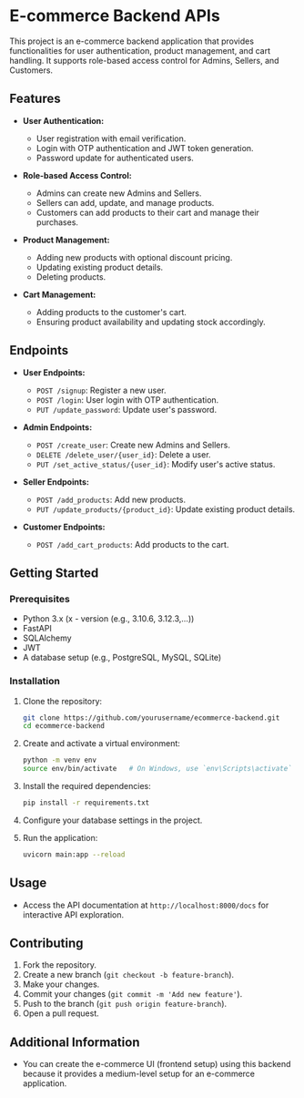 # E-commerce Backend APIs

This project is an e-commerce backend application that provides functionalities for user authentication, product management, and cart handling. It supports role-based access control for Admins, Sellers, and Customers.

## Features

- **User Authentication:**
  - User registration with email verification.
  - Login with OTP authentication and JWT token generation.
  - Password update for authenticated users.

- **Role-based Access Control:**
  - Admins can create new Admins and Sellers.
  - Sellers can add, update, and manage products.
  - Customers can add products to their cart and manage their purchases.

- **Product Management:**
  - Adding new products with optional discount pricing.
  - Updating existing product details.
  - Deleting products.

- **Cart Management:**
  - Adding products to the customer's cart.
  - Ensuring product availability and updating stock accordingly.

## Endpoints

- **User Endpoints:**
  - `POST /signup`: Register a new user.
  - `POST /login`: User login with OTP authentication.
  - `PUT /update_password`: Update user's password.
  
- **Admin Endpoints:**
  - `POST /create_user`: Create new Admins and Sellers.
  - `DELETE /delete_user/{user_id}`: Delete a user.
  - `PUT /set_active_status/{user_id}`: Modify user's active status.

- **Seller Endpoints:**
  - `POST /add_products`: Add new products.
  - `PUT /update_products/{product_id}`: Update existing product details.

- **Customer Endpoints:**
  - `POST /add_cart_products`: Add products to the cart.

## Getting Started

### Prerequisites

- Python 3.x (x - version (e.g., 3.10.6, 3.12.3,...))
- FastAPI
- SQLAlchemy
- JWT
- A database setup (e.g., PostgreSQL, MySQL, SQLite)

### Installation

1. Clone the repository:
   ```bash
   git clone https://github.com/yourusername/ecommerce-backend.git
   cd ecommerce-backend

2. Create and activate a virtual environment:
   ```bash
   python -m venv env
   source env/bin/activate   # On Windows, use `env\Scripts\activate`
   ```

3. Install the required dependencies:
   ```bash
   pip install -r requirements.txt
   ```

4. Configure your database settings in the project.

5. Run the application:
   ```bash
   uvicorn main:app --reload
   ```

## Usage

- Access the API documentation at `http://localhost:8000/docs` for interactive API exploration.

## Contributing

1. Fork the repository.
2. Create a new branch (`git checkout -b feature-branch`).
3. Make your changes.
4. Commit your changes (`git commit -m 'Add new feature'`).
5. Push to the branch (`git push origin feature-branch`).
6. Open a pull request.

## Additional Information
 - You can create the e-commerce UI (frontend setup) using this backend because it provides a medium-level setup for an e-commerce application.

